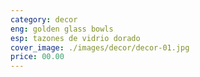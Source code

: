 ```yaml
---
category: decor
eng: golden glass bowls
esp: tazones de vidrio dorado
cover_image: ./images/decor/decor-01.jpg
price: 00.00
---
```

 